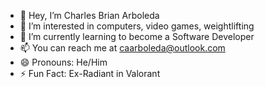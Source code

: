 - 👋 Hey, I’m Charles Brian Arboleda
- 👀 I’m interested in computers, video games, weightlifting
- 🌱 I’m currently learning to become a Software Developer
- 📫 You can reach me at caarboleda@outlook.com
- 😄 Pronouns: He/Him
- ⚡ Fun Fact: Ex-Radiant in Valorant

<!---
charlesBarboleda/charlesBarboleda is a ✨ special ✨ repository because its `README.md` (this file) appears on your GitHub profile.
You can click the Preview link to take a look at your changes.
--->
